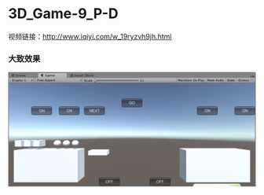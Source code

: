 # 3D_Game-9_P-D  
视频链接：http://www.iqiyi.com/w_19ryzvh9jh.html  
### 大致效果  
![avatar](https://github.com/MockingT/3D_Game-9_P-D/blob/master/pictures/2.png)
